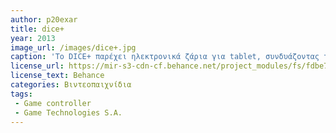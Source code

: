 ```yaml
---
author: p20exar
title: dice+
year: 2013 
image_url: /images/dice+.jpg
caption: 'Το DICE+ παρέχει ηλεκτρονικά ζάρια για tablet, συνδυάζοντας τη διασκέδαση των παραδοσιακών επιτραπέζιων παιχνιδιών, με τις ατελείωτες δυνατότητες που προσφέρουν τα tablet. Αλληλεπιδρά μέσω Bluetooth με παιχνίδια που παίζονται σε tablet ή άλλη έξυπνη συσκευή. Το DICE+ μετατρέπει το tablet σε μια ποικιλία διαδραστικών επιτραπέζιων παιχνιδιών και επιτρέπει ανταγωνιστικό ή συνεργατικό παιχνίδι, το οποίο μπορούν να απολαύσουν όλοι, ανεξαρτήτως ηλικίας.'
license_url: https://mir-s3-cdn-cf.behance.net/project_modules/fs/fdbe7212996365.5634b10a62867.jpg
license_text: Behance
categories: Βιντεοπαιχνίδια
tags:
 - Game controller
 - Game Technologies S.A.
---
```

